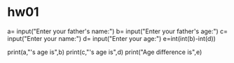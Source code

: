 # hw01
a= input("Enter your father's name:") 
b= input("Enter your father's age:") 
c= input("Enter your name:") 
d= input("Enter your age:") 
e=int(int(b)-int(d))  

print(a,"'s age is",b) 
print(c,"'s age is",d) 
print("Age difference is",e)

